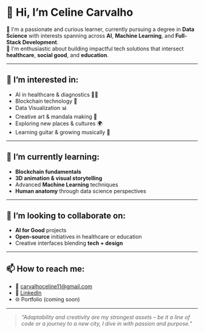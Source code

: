 # 👋 Hi, I’m Celine Carvalho

🌟 I'm a passionate and curious learner, currently pursuing a degree in **Data Science** with interests spanning across **AI**, **Machine Learning**, and **Full-Stack Development**.  
🎯 I'm enthusiastic about building impactful tech solutions that intersect **healthcare**, **social good**, and **education**.

---

## 👀 I’m interested in:
- AI in healthcare & diagnostics 🧠💊  
- Blockchain technology 🔗  
- Data Visualization 📊  
- Creative art & mandala making 🎨  
- Exploring new places & cultures 🌍  
- Learning guitar & growing musically 🎸  

---

## 🌱 I’m currently learning:
- **Blockchain fundamentals**  
- **3D animation & visual storytelling**  
- Advanced **Machine Learning** techniques  
- **Human anatomy** through data science perspectives

---

## 💞️ I’m looking to collaborate on:
- **AI for Good** projects  
- **Open-source** initiatives in healthcare or education  
- Creative interfaces blending **tech + design**

---

## 📫 How to reach me:
- 📧 [carvalhoceline11@gmail.com](mailto:carvalhoceline11@gmail.com)  
- 💼 [LinkedIn](https://www.linkedin.com/in/celinecarvalho/)  
- 🌐 Portfolio (coming soon)

---

> _“Adaptability and creativity are my strongest assets – be it a line of code or a journey to a new city, I dive in with passion and purpose.”_

<!---
CELINE-CARVALHO/CELINE-CARVALHO is a ✨ special ✨ repository because its `README.md` (this file) appears on your GitHub profile.
You can click the Preview link to take a look at your changes.
--->
